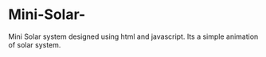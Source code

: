# Mini-Solar-
Mini Solar system designed using html and javascript. Its a simple animation of solar system.



